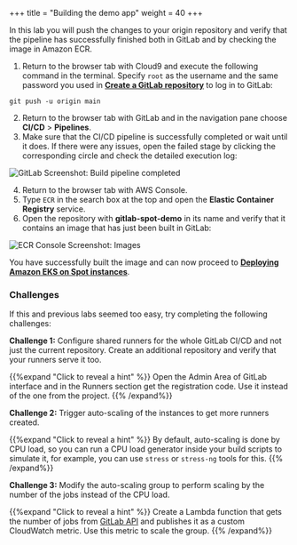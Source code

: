 +++
title = "Building the demo app"
weight = 40
+++

In this lab you will push the changes to your origin repository and verify that the pipeline has successfully finished both in GitLab and by checking the image in Amazon ECR.

1. Return to the browser tab with Cloud9 and execute the following command in the terminal. Specify `root` as the username and the same password you used in [**Create a GitLab repository**](lab1.html) to log in to GitLab:

```
git push -u origin main
```

2. Return to the browser tab with GitLab and in the navigation pane choose **CI/CD** > **Pipelines**.
3. Make sure that the CI/CD pipeline is successfully completed or wait until it does. If there were any issues, open the failed stage by clicking the corresponding circle and check the detailed execution log:

![GitLab Screenshot: Build pipeline completed](/images/gitlab-spot/GitLab-BuildPipeline.png)

4. Return to the browser tab with AWS Console.
5. Type `ECR` in the search box at the top and open the **Elastic Container Registry** service.
6. Open the repository with **gitlab-spot-demo** in its name and verify that it contains an image that has just been built in GitLab:

![ECR Console Screenshot: Images](/images/gitlab-spot/AWSConsole-ECRImages.png)

You have successfully built the image and can now proceed to [**Deploying Amazon EKS on Spot instances**](lab4.html).

### Challenges

If this and previous labs seemed too easy, try completing the following challenges:

**Challenge 1:** Configure shared runners for the whole GitLab CI/CD and not just the current repository. Create an additional repository and verify that your runners serve it too.

{{%expand "Click to reveal a hint" %}}
Open the Admin Area of GitLab interface and in the Runners section get the registration code. Use it instead of the one from the project.
{{% /expand%}}

**Challenge 2:** Trigger auto-scaling of the instances to get more runners created.

{{%expand "Click to reveal a hint" %}}
By default, auto-scaling is done by CPU load, so you can run a CPU load generator inside your build scripts to simulate it, for example, you can use `stress` or `stress-ng` tools for this.
{{% /expand%}}

**Challenge 3:** Modify the auto-scaling group to perform scaling by the number of the jobs instead of the CPU load.

{{%expand "Click to reveal a hint" %}}
Create a Lambda function that gets the number of jobs from [GitLab API](https://docs.gitlab.com/ee/api/jobs.html#list-project-jobs) and publishes it as a custom CloudWatch metric. Use this metric to scale the group.
{{% /expand%}}